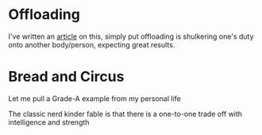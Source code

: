 # Offloading
I've written an [article]() on this, simply put offloading is shulkering one's duty onto another body/person, expecting great results.

# Bread and Circus

Let me pull a Grade-A example from my personal life

The classic nerd kinder fable is that there is a one-to-one trade off with intelligence and strength
